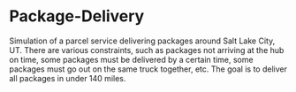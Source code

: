 # Package-Delivery

Simulation of a parcel service delivering packages around Salt Lake City, UT. There are various constraints, such as packages not arriving at the hub on time, some packages must be delivered by a certain time, some packages must go out on the same truck together, etc. The goal is to deliver all packages in under 140 miles.
